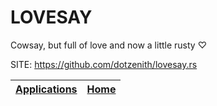 # LOVESAY

 Cowsay, but full of love and now a little rusty ♡

 SITE: https://github.com/dotzenith/lovesay.rs

 | [Applications](https://portable-linux-apps.github.io/apps.html) | [Home](https://portable-linux-apps.github.io)
 | --- | --- |
